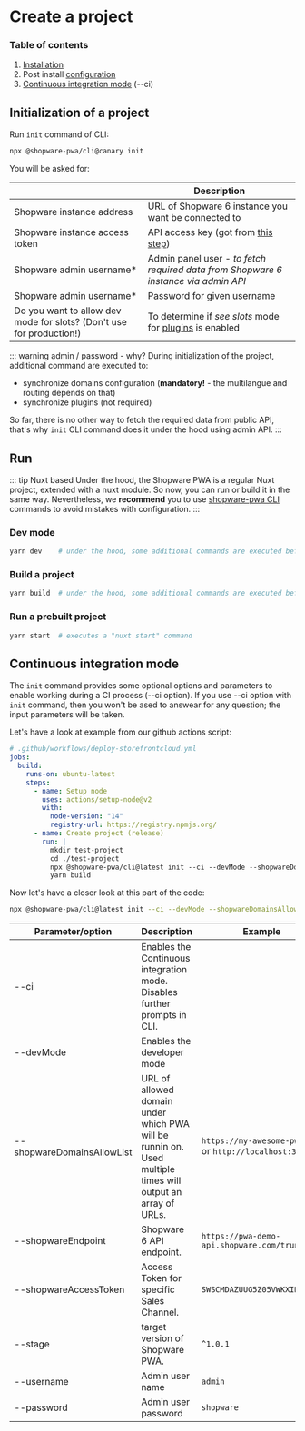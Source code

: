 # Create a project

### Table of contents
1. [Installation](#installation)
2. Post install [configuration](#configuration)
3. [Continuous integration mode](#continuous-integration-mode) (--ci)


## Initialization of a project

Run `init` command of CLI:
```bash
npx @shopware-pwa/cli@canary init
```

You will be asked for:

| | Description |
| --- | --- |
| Shopware instance address | URL of Shopware 6 instance you want be connected to |
| Shopware instance access token | API access key (got from [this step](./prepare-shopware.html#api-credentials)) |
| Shopware admin username* | Admin panel user - _to fetch required data from Shopware 6 instance via admin API_ |
| Shopware admin username* | Password for given username |
| Do you want to allow dev mode for slots? (Don't use for production!)| To determine if _see slots_ mode for [plugins](../concepts/plugins) is enabled |

::: warning admin / password - why?
During initialization of the project, additional command are executed to:
- synchronize domains configuration (**mandatory!** - the multilangue and routing depends on that)
- synchronize plugins (not required)

So far, there is no other way to fetch the required data from public API, that's why `init` CLI command does it under the hood using admin API.
:::


## Run

::: tip Nuxt based
Under the hood, the Shopware PWA is a regular Nuxt project, extended with a nuxt module. So now, you can run or build it in the same way.
Nevertheless, we **recommend** you to use [shopware-pwa CLI](https://www.npmjs.com/package/@shopware-pwa/cli) commands to avoid mistakes with configuration.
:::


### Dev mode

```bash
yarn dev    # under the hood, some additional commands are executed before the nuxt is running
```

### Build a project

```bash
yarn build  # under the hood, some additional commands are executed before the nuxt is running
```

### Run a prebuilt project

```bash
yarn start  # executes a "nuxt start" command
```

## Continuous integration mode

The `init` command provides some optional options and parameters to enable working during a CI process (--ci option).
If you use --ci option with `init` command, then you won't be ased to answear for any question; the input parameters will be taken.

Let's have a look at example from our github actions script:
```yaml
# .github/workflows/deploy-storefrontcloud.yml
jobs:
  build:
    runs-on: ubuntu-latest
    steps:
      - name: Setup node
        uses: actions/setup-node@v2
        with:
          node-version: "14"
          registry-url: https://registry.npmjs.org/
      - name: Create project (release)
        run: |
          mkdir test-project
          cd ./test-project
          npx @shopware-pwa/cli@latest init --ci --devMode --shopwareDomainsAllowList=${{ env.RELEASE_URL }} --shopwareDomainsAllowList=${{ env.RELEASE_URL }}/de
          yarn build
```


Now let's have a closer look at this part of the code:
```bash
npx @shopware-pwa/cli@latest init --ci --devMode --shopwareDomainsAllowList=${{ env.RELEASE_URL }} --shopwareDomainsAllowList=${{ env.RELEASE_URL }}/de
```

| Parameter/option | Description | Example |
| --- | --- | --- |
| --ci | Enables the Continuous integration mode. Disables further prompts in CLI. |
| --devMode | Enables the developer mode | |
| --shopwareDomainsAllowList | URL of allowed domain under which PWA will be runnin on. Used multiple times will output an array of URLs.  | `https://my-awesome-pwa.com` or `http://localhost:3000` | 
| --shopwareEndpoint | Shopware 6 API endpoint.   | `https://pwa-demo-api.shopware.com/trunk` |
| --shopwareAccessToken | Access Token for specific Sales Channel.   | `SWSCMDAZUUG5Z05VWKXIDWPSEQ` |
| --stage | target version of Shopware PWA.   | `^1.0.1` |
| --username | Admin user name | `admin` |
| --password | Admin user password  | `shopware` |